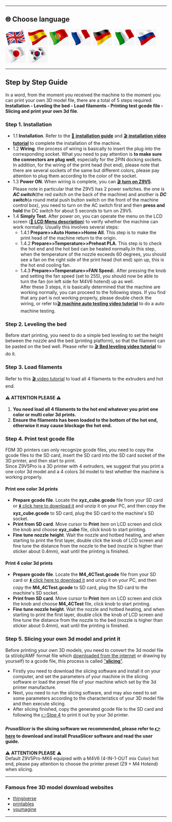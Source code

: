 [LCD_MENU]: https://github.com/ZONESTAR3D/Z9/tree/main/Z9V5/Z9V5-MK6/LCDMENU_Description.md
[PRUSA_SLICER]: https://github.com/ZONESTAR3D/Slicing-Guide/tree/master/PrusaSlicer

----
## <a id="choose-language">:globe_with_meridians: Choose language </a>
[![](../lanpic/EN.png)](./step_by_step.md)
[![](../lanpic/ES.png)](./step_by_step-es.md)
[![](../lanpic/PT.png)](./step_by_step-pt.md)
[![](../lanpic/FR.png)](./step_by_step-fr.md)
[![](../lanpic/DE.png)](./step_by_step-de.md)
[![](../lanpic/IT.png)](./step_by_step-it.md)
[![](../lanpic/RU.png)](./step_by_step-ru.md)
[![](../lanpic/JP.png)](./step_by_step-jp.md)
[![](../lanpic/KR.png)](./step_by_step-kr.md)

----
## Step by Step Guide
In a word, from the moment you received the machine to the moment you can print your own 3D model file, there are a total of 5 steps required: **Installation - Leveling the bed - Load filaments - Printing test gcode file - Slicing and print your own 3d file**.      

### <a id ="A1">Step 1. Installation</a>
- 1.1 **Installation**. Refer to the [:book: **installation guide**](./1.Installation/Installation.md) and [:clapper: **installation video tutorial**](https://youtu.be/pdr8nLl3T3w) to complete the installation of the machine.
- 1.2 **Wiring**. the process of wiring is basically to insert the plug into the corresponding socket. What you need to pay attention is **to make sure the connectors are plug well**, especially for the 2PIN docking sockets. In addition, for the wiring of the print head (hot end), please note that there are several sockets of the same but different colors, please pay attention to plug them according to the color of the socket.
- 1.3 **Power ON**. When wiring is complete, you can [:clapper: **turn on Z9V5**](https://youtu.be/xTlMHtxkGoY). Please note in particular that the Z9V5 has 2 power switches. the one is ***AC switch***(the red switch on the back of the machine) and another is ***DC switch***(a round metal push button switch on the front of the machine control box), you need to turn on the AC switch first and then **press and hold** the DC switch for about 5 seconds to turn on Z9V5.
- 1.4 **Simply Test**. After power on, you can operate the menu on the LCD screen ([:book: **LCD Menu description**](./2.Operation/LCDMENU_Description.md)) to verify whether the machine can work normally. Usually this involves several steps:
  - 1.4.1 **Prepare>>Auto Home>>Home All**. This step is to make the print head of the machine return to the origin.
  - 1.4.2 **Prepare>>Temperature>>Preheat PLA**. This step is to check the hot end and the hot bed can be heated normally.In this step, when the temperature of the nozzle exceeds 60 degrees, you should see a fan on the right side of the print head (hot end) spin up, this is the hot end cooling fan. 
  - 1.4.3 **Prepare>>Temperature>>FAN Speed:**. After pressing the knob and setting the fan speed (set to 255), you should now be able to turn the fan (on left side for M4V6 hotend) up as well.     
  After these 3 steps, it is basically determined that the machine are working normally, you can proceed to the following steps. If you find that any part is not working properly, please double check the wiring, or refer to[:clapper: **machine auto testing video tutorial**](https://youtu.be/Mf92BlmKA0A) to do a auto machine testing.

### <a id ="A2">Step 2. Leveling the bed</a>
Before start printing, you need to do a simple bed leveling to set the height between the nozzle and the bed (printing platform), so that the filament can be pasted on the bed well. Please refer to [:clapper: **Bed leveling video tutorial**](https://youtu.be/nxzB7ho1kNo) to do it.

### <a id ="A3">Step 3. Load filaments</a>
Refer to this [:clapper: video tutorial](https://youtu.be/KZQdL7Rgy1s) to load all 4 filaments to the extruders and hot end.     
#### :warning: ATTENTION PLEASE :warning: 
1. **You need load all 4 filaments to the hot end whatever you print one color or multi color 3d prints.**
2. **Ensure the filaments has been loaded to the bottom of the hot end, otherwise it may cause blockage the hot end.**

### <a id ="A4">Step 4. Print test gcode file</a>
FDM 3D printers can only recognize gcode files, you need to copy the gcode files to the SD card, insert the SD card into the SD card socket of the 3D printer, and then start to print.    
Since Z9V5Pro is a 3D printer with 4 extruders, we suggest that you print a one color 3d model and a 4 colors 3d model to test whether the machine is working properly.
#### Print one color 3d prints
- **Prepare gcode file**. Locate the **xyz_cube.gcode** file from your SD card or [:arrow_down: click here to download it](./3.TestGcode/Test_gcode.zip) and unzip it on your PC, and then copy the **xyz_cube.gcode** to SD card, plug the SD card to the machine's SD socket.
- **Print from SD card**. Move cursor to **Print** item on LCD screen and click the knob and choose **xyz_cube** file, click knob to start printing.
- **Fine tune nozzle height**. Wait the nozzle and hotbed heating, and when starting to print the first layer, double click the knob of LCD screen and fine tune the distance from the nozzle to the bed (nozzle is higher than sticker about 0.4mm), wait until the printing is finished.
#### Print 4 color 3d prints
- **Prepare gcode file**. Locate the **M4_4CTest.gcode** file from your SD card or [:arrow_down: click here to download it](./3.TestGcode/M4_4C_test.zip) and unzip it on your PC, and then copy the **M4_4CTest.gcode** to SD card, plug the SD card to the machine's SD socket.
- **Print from SD card**. Move cursor to **Print** item on LCD screen and click the knob and choose **M4_4CTest** file, click knob to start printing.
- **Fine tune nozzle height**. Wait the nozzle and hotbed heating, and when starting to print the first layer, double click the knob of LCD screen and fine tune the distance from the nozzle to the bed (nozzle is higher than sticker about 0.4mm), wait until the printing is finished.

### <a id ="A5">Step 5. Slicing your own 3d model and print it</a>
Before printing your own 3D models, you need to convert the 3d model file (a stl/obj/AMF format file which [downloaded from the internet](#A6) or drawing by yourself) to a gcode file, this process is called <u>"**slicing**"</u>. 
- Firstly you need to download the slicing software and install it on your computer, and set the parameters of your machine in the slicing software or load the preset file of your machine which set by the 3d printer manufacture.   
- Next, you need to run the slicing software, and may also need to set some parameters according to the characteristics of your 3D model file and then execute slicing. 
- After slicing finished, copy the generated gcode file to the SD card and following the [:point_right:Stpe 4](#A4) to print it out by your 3d printer.   
#### *PrusaSlicer* is the slicing software we recommended, please refer to [:point_right:here][PRUSA_SLICER] to download and install PrusaSlicer software and read the user guide. 
:warning: **ATTENTION PLEASE** :warning:     
Default Z9V5Pro-MK6 equipied with a M4V6 (4-IN-1-OUT mix Color) hot end, please pay attention to choose the printer preset (Z9 + M4 Hotend) when slicing.     

----
### <a id ="A6">Famous free 3D model download websites</a>
- [thingiverse](https://www.thingiverse.com/)  
- [printables](https://www.printables.com/)  
- [youmagine](https://www.youmagine.com/)   

----
